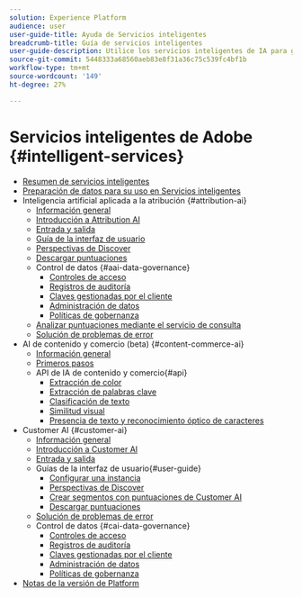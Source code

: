 ```yaml
---
solution: Experience Platform
audience: user
user-guide-title: Ayuda de Servicios inteligentes
breadcrumb-title: Guía de servicios inteligentes
user-guide-description: Utilice los servicios inteligentes de IA para generar puntuaciones, descubrir perspectivas y crear segmentos a partir de los datos de eventos de marketing.
source-git-commit: 5448333a68560aeb83e8f31a36c75c539fc4bf1b
workflow-type: tm+mt
source-wordcount: '149'
ht-degree: 27%

---
```



# Servicios inteligentes de Adobe {#intelligent-services}

- [Resumen de servicios inteligentes](home.md)
- [Preparación de datos para su uso en Servicios inteligentes](data-preparation.md)
- Inteligencia artificial aplicada a la atribución {#attribution-ai}
   - [Información general](attribution-ai/overview.md)
   - [Introducción a Attribution AI](attribution-ai/getting-started.md)
   - [Entrada y salida](attribution-ai/input-output.md)
   - [Guía de la interfaz de usuario](attribution-ai/user-guide.md)
   - [Perspectivas de Discover](attribution-ai/discover-insights.md)
   - [Descargar puntuaciones](attribution-ai/download-scores.md)
   - Control de datos {#aai-data-governance}
      - [Controles de acceso](attribution-ai/aai-data-governance/access-controls.md)
      - [Registros de auditoría](attribution-ai/aai-data-governance/audit-logs.md)
      - [Claves gestionadas por el cliente](attribution-ai/aai-data-governance/customer-managed-keys.md)
      - [Administración de datos](attribution-ai/aai-data-governance/data-governance.md)
      - [Políticas de gobernanza](attribution-ai/aai-data-governance/governance-policies.md)
   - [Analizar puntuaciones mediante el servicio de consulta](attribution-ai/aai-query-service.md)
   - [Solución de problemas de error](attribution-ai/troubleshooting.md)
- AI de contenido y comercio (beta) {#content-commerce-ai}
   - [Información general](content-commerce-ai/overview.md)
   - [Primeros pasos](content-commerce-ai/getting-started.md)
   - API de IA de contenido y comercio{#api}
      - [Extracción de color](content-commerce-ai/api/color-extraction.md)
      - [Extracción de palabras clave](content-commerce-ai/api/keyword-extraction.md)
      - [Clasificación de texto](content-commerce-ai/api/text-classification.md)
      - [Similitud visual](content-commerce-ai/api/visual-similarity.md)
      - [Presencia de texto y reconocimiento óptico de caracteres](content-commerce-ai/api/optical-character-recognition.md)
- Customer AI {#customer-ai}
   - [Información general](customer-ai/overview.md)
   - [Introducción a Customer AI](customer-ai/getting-started.md)
   - [Entrada y salida](customer-ai/input-output.md)
   - Guías de la interfaz de usuario{#user-guide}
      - [Configurar una instancia](customer-ai/user-guide/configure.md)
      - [Perspectivas de Discover](customer-ai/user-guide/discover-insights.md)
      - [Crear segmentos con puntuaciones de Customer AI](customer-ai/user-guide/create-segment.md)
      - [Descargar puntuaciones](customer-ai/user-guide/download-scores.md)
   - [Solución de problemas de error](customer-ai/troubleshooting.md)
   - Control de datos {#cai-data-governance}
      - [Controles de acceso](customer-ai/cai-data-governance/access-controls.md)
      - [Registros de auditoría](customer-ai/cai-data-governance/audit-logs.md)
      - [Claves gestionadas por el cliente](customer-ai/cai-data-governance/customer-managed-keys.md)
      - [Administración de datos](customer-ai/cai-data-governance/data-governance.md)
      - [Políticas de gobernanza](customer-ai/cai-data-governance/governance-policies.md)
- [Notas de la versión de Platform](https://www.adobe.com/go/platform-release-notes-en)
